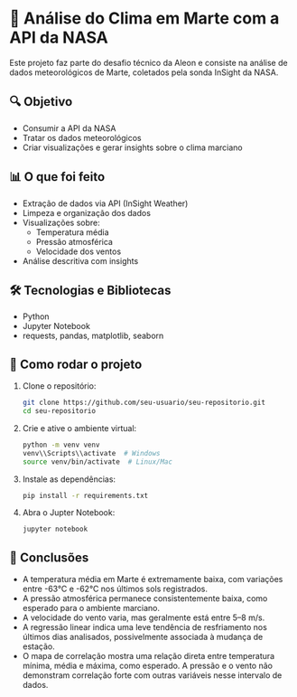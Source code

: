 # 🚀 Análise do Clima em Marte com a API da NASA

Este projeto faz parte do desafio técnico da Aleon e consiste na análise de dados meteorológicos de Marte, coletados pela sonda InSight da NASA.

## 🔍 Objetivo

- Consumir a API da NASA
- Tratar os dados meteorológicos
- Criar visualizações e gerar insights sobre o clima marciano

## 📊 O que foi feito

- Extração de dados via API (InSight Weather)
- Limpeza e organização dos dados
- Visualizações sobre:
  - Temperatura média
  - Pressão atmosférica
  - Velocidade dos ventos
- Análise descritiva com insights

## 🛠️ Tecnologias e Bibliotecas

- Python
- Jupyter Notebook
- requests, pandas, matplotlib, seaborn

## 🚀 Como rodar o projeto

1. Clone o repositório:
   ```bash
   git clone https://github.com/seu-usuario/seu-repositorio.git
   cd seu-repositorio

2. Crie e ative o ambiente virtual:
    ```bash
    python -m venv venv
    venv\\Scripts\\activate  # Windows
    source venv/bin/activate  # Linux/Mac
    ```
3. Instale as dependências:
    ```bash
    pip install -r requirements.txt
    ```

4. Abra o Jupter Notebook:
    ```bash
    jupyter notebook
    ```

## 📌 Conclusões
- A temperatura média em Marte é extremamente baixa, com variações entre -63°C e -62°C nos últimos sols registrados.
- A pressão atmosférica permanece consistentemente baixa, como esperado para o ambiente marciano.
- A velocidade do vento varia, mas geralmente está entre 5–8 m/s.
- A regressão linear indica uma leve tendência de resfriamento nos últimos dias analisados, possivelmente associada à mudança de estação.
- O mapa de correlação mostra uma relação direta entre temperatura mínima, média e máxima, como esperado. A pressão e o vento não demonstram correlação forte com outras variáveis nesse intervalo de dados.